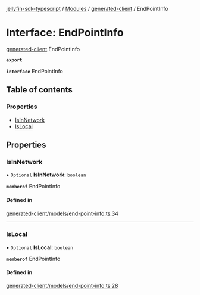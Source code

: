 [jellyfin-sdk-typescript](../README.md) / [Modules](../modules.md) / [generated-client](../modules/generated_client.md) / EndPointInfo

# Interface: EndPointInfo

[generated-client](../modules/generated_client.md).EndPointInfo

**`export`**

**`interface`** EndPointInfo

## Table of contents

### Properties

- [IsInNetwork](generated_client.EndPointInfo.md#isinnetwork)
- [IsLocal](generated_client.EndPointInfo.md#islocal)

## Properties

### IsInNetwork

• `Optional` **IsInNetwork**: `boolean`

**`memberof`** EndPointInfo

#### Defined in

[generated-client/models/end-point-info.ts:34](https://github.com/thornbill/jellyfin-sdk-typescript/blob/7534c86/src/generated-client/models/end-point-info.ts#L34)

___

### IsLocal

• `Optional` **IsLocal**: `boolean`

**`memberof`** EndPointInfo

#### Defined in

[generated-client/models/end-point-info.ts:28](https://github.com/thornbill/jellyfin-sdk-typescript/blob/7534c86/src/generated-client/models/end-point-info.ts#L28)

